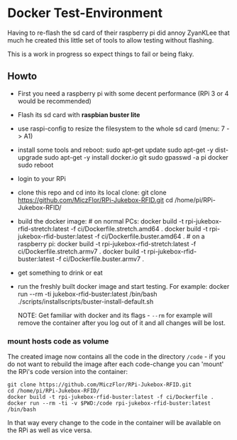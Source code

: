 # Docker Test-Environment

Having to re-flash the sd card of their raspberry pi did annoy ZyanKLee that much he created
this little set of tools to allow testing without flashing.

This is a work in progress so expect things to fail or being flaky.

## Howto

* First you need a raspberry pi with some decent performance (RPi 3 or 4 would be recommended)
* Flash its sd card with **raspbian buster lite**
* use raspi-config to resize the filesystem to the whole sd card (menu: 7 -> A1)
* install some tools and reboot:
      sudo apt-get update
      sudo apt-get -y dist-upgrade
      sudo apt-get -y install docker.io git
      sudo gpasswd -a pi docker
      sudo reboot
* login to your RPi
* clone this repo and cd into its local clone:
      git clone https://github.com/MiczFlor/RPi-Jukebox-RFID.git
      cd /home/pi/RPi-Jukebox-RFID/
* build the docker image:
      # on normal PCs:
      docker build -t rpi-jukebox-rfid-stretch:latest -f ci/Dockerfile.stretch.amd64 .
      docker build -t rpi-jukebox-rfid-buster:latest -f ci/Dockerfile.buster.amd64 .
      # on a raspberry pi:
      docker build -t rpi-jukebox-rfid-stretch:latest -f ci/Dockerfile.stretch.armv7 .
      docker build -t rpi-jukebox-rfid-buster:latest -f ci/Dockerfile.buster.armv7 .
* get something to drink or eat
* run the freshly built docker image and start testing. For example:
      docker run --rm -ti jukebox-rfid-buster:latest /bin/bash
      ./scripts/installscripts/buster-install-default.sh


    NOTE: Get familiar with docker and its flags - `--rm` for example will remove the
          container after you log out of it and all changes will be lost.


### mount hosts code as volume

The created image now contains all the code in the directory `/code` - if you do not want to
rebuild the image after each code-change you can 'mount' the RPi's code version into the
container:

    git clone https://github.com/MiczFlor/RPi-Jukebox-RFID.git
    cd /home/pi/RPi-Jukebox-RFID/
    docker build -t rpi-jukebox-rfid-buster:latest -f ci/Dockerfile .
    docker run --rm -ti -v $PWD:/code rpi-jukebox-rfid-buster:latest /bin/bash

In that way every change to the code in the container will be available on the RPi as well
as vice versa.
